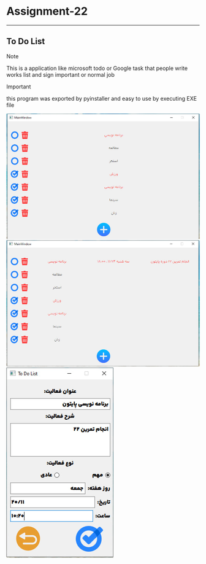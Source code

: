 # Assignment-22
---
## To Do List
> [!NOTE]
This is a application like microsoft todo or Google task that people write works list and sign important or normal job

> [!IMPORTANT]  
this program was exported by pyinstaller and easy to use by executing EXE file

![TODOLIST](./1.jpg)
![TODOLIST](./2.jpg)
![TODOLIST](./3.jpg)
